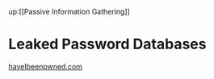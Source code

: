 up:[[Passive Information Gathering]]
# Leaked Password Databases

[haveIbeenpwned.com](haveIbeenpwned.com)

